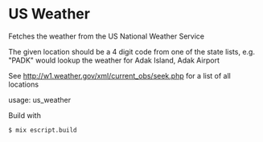 # US Weather

Fetches the weather from the US National Weather Service

The given location should be a 4 digit code from one of the state lists, e.g.
"PADK" would lookup the weather for Adak Island, Adak Airport

See http://w1.weather.gov/xml/current_obs/seek.php for a list of all locations

usage: us_weather <location>

Build with

```bash
$ mix escript.build
```
